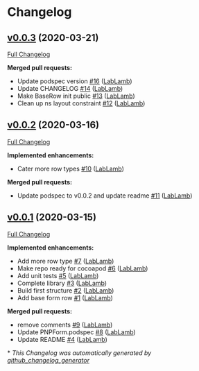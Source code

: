# Changelog

## [v0.0.3](https://github.com/LabLamb/PNPForm/tree/v0.0.3) (2020-03-21)

[Full Changelog](https://github.com/LabLamb/PNPForm/compare/v0.0.2...v0.0.3)

**Merged pull requests:**

- Update podspec version [\#16](https://github.com/LabLamb/PNPForm/pull/16) ([LabLamb](https://github.com/LabLamb))
- Update CHANGELOG [\#14](https://github.com/LabLamb/PNPForm/pull/14) ([LabLamb](https://github.com/LabLamb))
- Make BaseRow init public [\#13](https://github.com/LabLamb/PNPForm/pull/13) ([LabLamb](https://github.com/LabLamb))
- Clean up ns layout constraint [\#12](https://github.com/LabLamb/PNPForm/pull/12) ([LabLamb](https://github.com/LabLamb))

## [v0.0.2](https://github.com/LabLamb/PNPForm/tree/v0.0.2) (2020-03-16)

[Full Changelog](https://github.com/LabLamb/PNPForm/compare/v0.0.1...v0.0.2)

**Implemented enhancements:**

- Cater more row types [\#10](https://github.com/LabLamb/PNPForm/pull/10) ([LabLamb](https://github.com/LabLamb))

**Merged pull requests:**

- Update podspec to v0.0.2 and update readme [\#11](https://github.com/LabLamb/PNPForm/pull/11) ([LabLamb](https://github.com/LabLamb))

## [v0.0.1](https://github.com/LabLamb/PNPForm/tree/v0.0.1) (2020-03-15)

[Full Changelog](https://github.com/LabLamb/PNPForm/compare/7a420da8e842ef6b46cd8f229a071e46201b725d...v0.0.1)

**Implemented enhancements:**

- Add more row type [\#7](https://github.com/LabLamb/PNPForm/pull/7) ([LabLamb](https://github.com/LabLamb))
- Make repo ready for cocoapod [\#6](https://github.com/LabLamb/PNPForm/pull/6) ([LabLamb](https://github.com/LabLamb))
- Add unit tests [\#5](https://github.com/LabLamb/PNPForm/pull/5) ([LabLamb](https://github.com/LabLamb))
- Complete library [\#3](https://github.com/LabLamb/PNPForm/pull/3) ([LabLamb](https://github.com/LabLamb))
- Build first structure [\#2](https://github.com/LabLamb/PNPForm/pull/2) ([LabLamb](https://github.com/LabLamb))
- Add base form row [\#1](https://github.com/LabLamb/PNPForm/pull/1) ([LabLamb](https://github.com/LabLamb))

**Merged pull requests:**

- remove comments [\#9](https://github.com/LabLamb/PNPForm/pull/9) ([LabLamb](https://github.com/LabLamb))
- Update PNPForm.podspec [\#8](https://github.com/LabLamb/PNPForm/pull/8) ([LabLamb](https://github.com/LabLamb))
- Update README [\#4](https://github.com/LabLamb/PNPForm/pull/4) ([LabLamb](https://github.com/LabLamb))



\* *This Changelog was automatically generated by [github_changelog_generator](https://github.com/github-changelog-generator/github-changelog-generator)*
